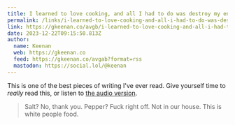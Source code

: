 ```yaml
---
title: I learned to love cooking, and all I had to do was destroy my entire life
permalink: /links/i-learned-to-love-cooking-and-all-i-had-to-do-was-destroy-my-entire-life/index.html
link: https://gkeenan.co/avgb/i-learned-to-love-cooking-and-all-i-had-to-do-was-destroy-my-entire-life
date: 2023-12-22T09:15:50.813Z
author:
  name: Keenan
  web: https://gkeenan.co
  feed: https://gkeenan.co/avgab?format=rss
  mastodon: https://social.lol/@keenan
---
```


This is one of the best pieces of writing I've ever read. Give yourself time to _really_ read this, or listen to [the audio version](https://gkeenan.co/avgab/i-learned-to-love-cooking-and-all-i-had-to-do-was-destroy-my-entire-life).

> Salt? No, thank you. Pepper? Fuck right off. Not in our house. This is white people food.